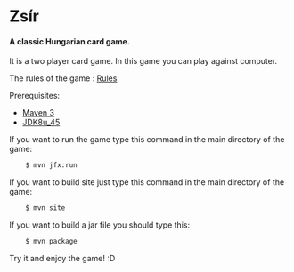 # Zsír

#### A classic Hungarian card game.

It is a two player card game. In this game you can play against computer.

The rules of the game : [Rules](http://hu.wikipedia.org/wiki/Zs%C3%ADroz%C3%A1s)

Prerequisites:
- [Maven 3](https://maven.apache.org/download.cgi)
- [JDK8u_45](http://www.oracle.com/technetwork/java/javase/downloads/index.html)

If you want to run the game type this command in the main directory of the game:

```sh
    $ mvn jfx:run
```

If you want to build site just type this command in the main directory of the game:

```sh
    $ mvn site
```

If you want to build a jar file you should type this:

```sh
    $ mvn package
```

Try it and enjoy the game! :D
